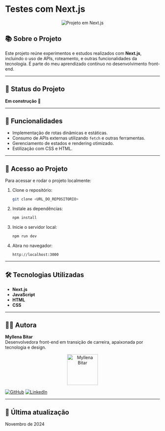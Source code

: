 # Testes com Next.js

<p align="center">
  <img src="" alt="Projeto em Next.js">
</p>

## 📚 Sobre o Projeto
Este projeto reúne experimentos e estudos realizados com **Next.js**, incluindo o uso de APIs, roteamento, e outras funcionalidades da tecnologia. É parte do meu aprendizado contínuo no desenvolvimento front-end.

---

## 🚧 Status do Projeto
**Em construção** 🚧

---

## 🔧 Funcionalidades
- Implementação de rotas dinâmicas e estáticas.
- Consumo de APIs externas utilizando `fetch` e outras ferramentas.
- Gerenciamento de estados e rendering otimizado.
- Estilização com CSS e HTML.


---

## 📂 Acesso ao Projeto
Para acessar e rodar o projeto localmente:

1. Clone o repositório:
   ```bash
   git clone <URL_DO_REPOSITORIO>
   ```
2. Instale as dependências:
   ```bash
   npm install
   ```
3. Inicie o servidor local:
   ```bash
   npm run dev
   ```
4. Abra no navegador:
   ```
   http://localhost:3000
   ```

---

## 🛠 Tecnologias Utilizadas

- **Next.js**  
- **JavaScript**  
- **HTML**  
- **CSS**

---

## 👩‍💻 Autora

**Myllena Bitar**  
Desenvolvedora front-end em transição de carreira, apaixonada por tecnologia e design.

<p align="center">
  <img src="https://avatars.githubusercontent.com/u/111917539?v=4" alt="Myllena Bitar" width="100px">
</p>

[![GitHub](https://img.shields.io/badge/GitHub-MyllenaBitar-blue?logo=github)](https://github.com/MyllenaBitar)
[![LinkedIn](https://img.shields.io/badge/LinkedIn-MyllenaBitar-blue?logo=linkedin)](https://linkedin.com/in/MyllenaBitar)

---

## 📅 Última atualização
Novembro de 2024
